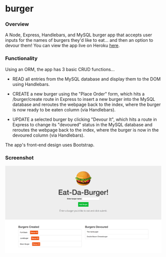 # burger

### Overview
A Node, Express, Handlebars, and MySQL burger app that accepts user inputs for the names of burgers they'd like to eat... and then an option to devour them! You can view the app live on Heroku [here](https://salty-headland-73404.herokuapp.com/).

### Functionality
Using an ORM, the app has 3 basic CRUD functions...

- READ all entries from the MySQL database and display them to the DOM using Handlebars.

- CREATE a new burger using the "Place Order" form, which hits a /burger/create route in Express to insert a new burger into the MySQL database and reroutes the webpage back to the index, where the burger is now ready to be eaten column (via Handlebars).

- UPDATE a selected burger by clicking "Devour It", which hits a route in Express to change its "devoured" status in the MySQL database and reroutes the webpage back to the index, where the burger is now in the devoured column (via Handlebars).

The app's front-end design uses Bootstrap.

### Screenshot
![screenshot](https://raw.githubusercontent.com/ninjaginja/burger/master/public/assets/img/Eat-da-Burger_screenshot.png)
